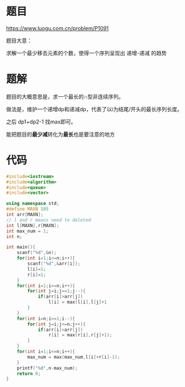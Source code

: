 # 题目

https://www.luogu.com.cn/problem/P1091

题目大意：

求解一个最少移去元素的个数，使得一个序列呈现出 递增-递减 的趋势

# 题解

题目的大概意思是，求一个最长的∩型非连续序列。

做法是，维护一个递增dp和递减dp，代表了以i为结尾/开头的最长序列长度。

之后 dp1+dp2-1 找max即可。

能把题目的**最少减**转化为**最长**也是要注意的地方

# 代码

```cpp
#include<iostream>
#include<algorithm>
#include<queue>
#include<vector>

using namespace std;
#define MAXN 105
int arr[MAXN];
// l and r means need to deleted
int l[MAXN],r[MAXN];
int max_num = 1;
int n;

int main(){
    scanf("%d",&n);
    for(int i=1;i<=n;i++){
        scanf("%d",&arr[i]);
        l[i]=1;
        r[i]=1;
    }
    for(int i=1;i<=n;i++){
        for(int j=i;j>=1;j--){
            if(arr[i]>arr[j])
                l[i] = max(l[i],l[j]+1
        }
    }
    for(int i=n;i>=1;i--){
        for(int j=i;j<=n;j++){
            if(arr[i]>arr[j])
                r[i] = max(r[i],r[j]+1);
        }
    }    
    for(int i=1;i<=n;i++){
        max_num = max(max_num,l[i]+r[i]-1);
    }
    printf("%d",n-max_num);
    return 0;
}

```